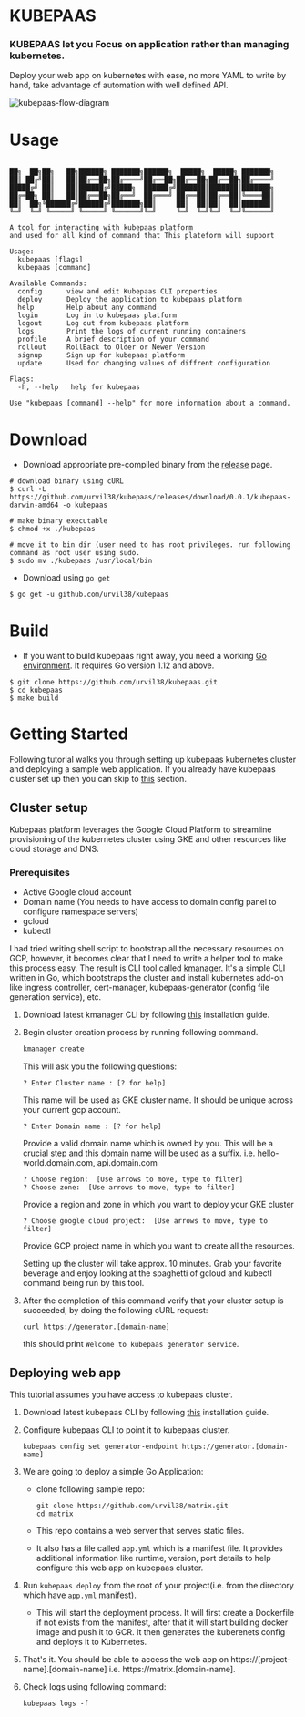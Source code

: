 # KUBEPAAS
### **KUBEPAAS let you Focus on application rather than managing kubernetes.**

Deploy your web app on kubernetes with ease, no more YAML to write by hand, take advantage of automation with well defined API.

![kubepaas-flow-diagram](https://github.com/urvil38/kubepaas-cli/blob/master/doc/images/kubepaas-flow.png)

# Usage

```

██╗  ██╗██╗   ██╗██████╗ ███████╗██████╗  █████╗  █████╗ ███████╗
██║ ██╔╝██║   ██║██╔══██╗██╔════╝██╔══██╗██╔══██╗██╔══██╗██╔════╝
█████╔╝ ██║   ██║██████╔╝█████╗  ██████╔╝███████║███████║███████╗
██╔═██╗ ██║   ██║██╔══██╗██╔══╝  ██╔═══╝ ██╔══██║██╔══██║╚════██║
██║  ██╗╚██████╔╝██████╔╝███████╗██║     ██║  ██║██║  ██║███████║
╚═╝  ╚═╝ ╚═════╝ ╚═════╝ ╚══════╝╚═╝     ╚═╝  ╚═╝╚═╝  ╚═╝╚══════╝

A tool for interacting with kubepaas platform
and used for all kind of command that This plateform will support

Usage:
  kubepaas [flags]
  kubepaas [command]

Available Commands:
  config      view and edit Kubepaas CLI properties
  deploy      Deploy the application to kubepaas platform
  help        Help about any command
  login       Log in to kubepaas platform
  logout      Log out from kubepaas platform
  logs        Print the logs of current running containers
  profile     A brief description of your command
  rollout     RollBack to Older or Newer Version
  signup      Sign up for kubepaas platform
  update      Used for changing values of diffrent configuration

Flags:
  -h, --help   help for kubepaas

Use "kubepaas [command] --help" for more information about a command.
```

# Download

- Download appropriate pre-compiled binary from the [release](https://github.com/urvil38/kubepaas/releases) page.

```
# download binary using cURL
$ curl -L https://github.com/urvil38/kubepaas/releases/download/0.0.1/kubepaas-darwin-amd64 -o kubepaas

# make binary executable
$ chmod +x ./kubepaas

# move it to bin dir (user need to has root privileges. run following command as root user using sudo.
$ sudo mv ./kubepaas /usr/local/bin
```


- Download using `go get`

```
$ go get -u github.com/urvil38/kubepaas
```

# Build

- If you want to build kubepaas right away, you need a working [Go environment](https://golang.org/doc/install). It requires Go version 1.12 and above.

```
$ git clone https://github.com/urvil38/kubepaas.git
$ cd kubepaas
$ make build
```

# Getting Started
Following tutorial walks you through setting up kubepaas kubernetes cluster and deploying a sample web application. If you already have kubepaas cluster set up then you can skip to [this](#deploying-web-app) section.

## Cluster setup

Kubepaas platform leverages the Google Cloud Platform to streamline provisioning of the kubernetes cluster using GKE and other resources like cloud storage and DNS.

### Prerequisites

- Active Google cloud account
- Domain name (You needs to have access to domain config panel to configure namespace servers)
- gcloud
- kubectl

I had tried writing shell script to bootstrap all the necessary resources on GCP, however, it becomes clear that I need to write a helper tool to make this process easy. The result is CLI tool called [kmanager](https://github.com/urvil38/kmanager). It's a simple CLI written in Go, which bootstraps the cluster and install kubernetes add-on like ingress controller, cert-manager, kubepaas-generator (config file generation service), etc.

1. Download latest kmanager CLI by following [this](https://github.com/urvil38/kmanager#download) installation guide.
2. Begin cluster creation process by running following command.

      ```sh
      kmanager create
      ```

      This will ask you the following questions:

      ```
      ? Enter Cluster name : [? for help]
      ```
      This name will be used as GKE cluster name. It should be unique across your current gcp account.

      ```
      ? Enter Domain name : [? for help]
      ```
      Provide a valid domain name which is owned by you. This will be a crucial step and this domain name will be used as a suffix. i.e. hello-world.domain.com, api.domain.com

      ```
      ? Choose region:  [Use arrows to move, type to filter]
      ? Choose zone:  [Use arrows to move, type to filter]
      ```
      Provide a region and zone in which you want to deploy your GKE cluster


      ```
      ? Choose google cloud project:  [Use arrows to move, type to filter]
      ```
      Provide GCP project name in which you want to create all the resources.

      Setting up the cluster will take approx. 10 minutes. Grab your favorite beverage and enjoy looking at the spaghetti of gcloud and kubectl command being run by this tool.

3. After the completion of this command verify that your cluster setup is succeeded, by doing the following cURL request:
    ```
    curl https://generator.[domain-name]
    ```

    this should print `Welcome to kubepaas generator service`.

## Deploying web app

This tutorial assumes you have access to kubepaas cluster.

1. Download latest kubepaas CLI by following [this](https://github.com/urvil38/kubePAAS#download) installation guide.
2. Configure kubepaas CLI to point it to kubepaas cluster.

    ```
    kubepaas config set generator-endpoint https://generator.[domain-name]
    ```

3. We are going to deploy a simple Go Application:

    - clone following sample repo:
      ```
      git clone https://github.com/urvil38/matrix.git
      cd matrix
      ```

    - This repo contains a web server that serves static files.
    - It also has a file called `app.yml` which is a manifest file. It provides additional information like runtime, version, port details to help configure this web app on kubepaas cluster.

4. Run `kubepaas deploy` from the root of your project(i.e. from the directory which have `app.yml` manifest).

    - This will start the deployment process. It will first create a Dockerfile if not exists from the manifest, after that it will start building docker image and push it to GCR. It then generates the kuberenets config and deploys it to Kubernetes.

5. That's it. You should be able to access the web app on https://[project-name].[domain-name] i.e. https://matrix.[domain-name].

6. Check logs using following command:

    ```
    kubepaas logs -f
    ```
